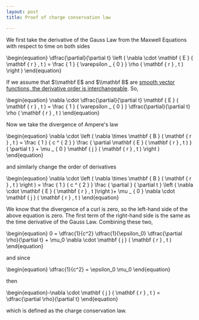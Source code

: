 ```yaml
---
layout: post
title: Proof of charge conservation law

---
```

We first take the derivative of the Gauss Law from the Maxwell Equations with respect to time on both sides

\\begin{equation}
\\dfrac{\\partial}{\\partial t} \\left ( \\nabla \\cdot \\mathbf { E } ( \\mathbf { r } , t ) = \\frac { 1 } { \\varepsilon _ { 0 } } \\rho ( \\mathbf { r } , t ) \\right )
\\end{equation}

If we assume that $\\mathbf E$ and $\\mathbf B$ are [smooth vector functions, the derivative order is interchangeable](https://en.wikipedia.org/wiki/Symmetry_of_second_derivatives). So,

\\begin{equation}
\\nabla \\cdot \\dfrac{\\partial}{\\partial t} \\mathbf { E } ( \\mathbf { r } , t ) = \\frac { 1 } { \\varepsilon _ { 0 } } \\dfrac{\\partial}{\\partial t} \\rho ( \\mathbf { r } , t )
\\end{equation}

Now we take the divergence of Ampere's law

\\begin{equation}
\\nabla \\cdot \\left ( \\nabla \\times \\mathbf { B } ( \\mathbf { r } , t ) = \\frac { 1 } { c ^ { 2 } } \\frac { \\partial \\mathbf { E } ( \\mathbf { r } , t ) } { \\partial t } + \\mu _ { 0 } \\mathbf { j } ( \\mathbf { r } , t ) \\right )
\\end{equation}

and similarly change the order of derivatives

\\begin{equation}
\\nabla \\cdot \\left ( \\nabla \\times \\mathbf { B } ( \\mathbf { r } , t ) \\right ) = \\frac { 1 } { c ^ { 2 } } \\frac { \\partial } { \\partial t } \\left ( \\nabla \\cdot \\mathbf { E } ( \\mathbf { r } , t )\\right )+ \\mu _ { 0 } \\nabla \\cdot \\mathbf { j } ( \\mathbf { r } , t )
\\end{equation}

We know that the divergence of a curl is zero, so the left-hand side of the above equation is zero. The first term of the right-hand side is the same as the time derivative of the Gauss Law. Combining these two,

\\begin{equation}
0 = \\dfrac{1}{c^2} \\dfrac{1}{\\epsilon_0} \\dfrac{\\partial \\rho}{\\partial t} + \\mu_0 \\nabla \\cdot \\mathbf { j } ( \\mathbf { r } , t )
\\end{equation}

and since

\\begin{equation}
\\dfrac{1}{c^2} = \\epsilon_0 \\mu_0
\\end{equation}

then

\\begin{equation}-\\nabla \\cdot \\mathbf { j } ( \\mathbf { r } , t ) = \\dfrac{\\partial \\rho}{\\partial t} \\end{equation}

which is defined as the charge conservation law.